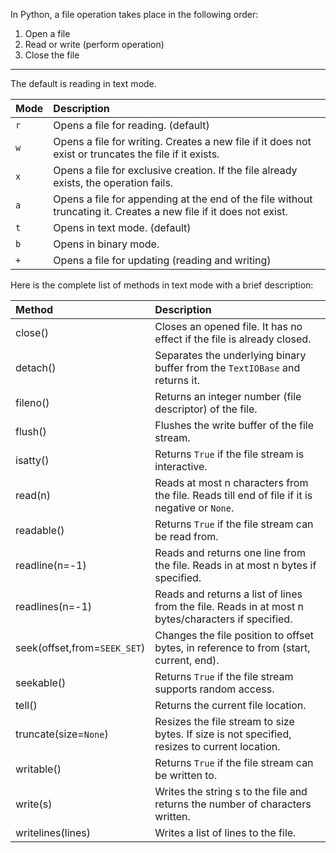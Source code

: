 In Python, a file operation takes place in the following order:

1. Open a file
2. Read or write (perform operation)
3. Close the file

------

The default is reading in text mode.

| Mode | Description                                                  |
| :--- | :----------------------------------------------------------- |
| `r`  | Opens a file for reading. (default)                          |
| `w`  | Opens a file for writing. Creates a new file if it does not exist or truncates the file if it exists. |
| `x`  | Opens a file for exclusive creation. If the file already exists, the operation fails. |
| `a`  | Opens a file for appending at the end of the file without truncating it. Creates a new file if it does not exist. |
| `t`  | Opens in text mode. (default)                                |
| `b`  | Opens in binary mode.                                        |
| `+`  | Opens a file for updating (reading and writing)              |







Here is the complete list of methods in text mode with a brief description:

| Method                       | Description                                                  |
| :--------------------------- | :----------------------------------------------------------- |
| close()                      | Closes an opened file. It has no effect if the file is already closed. |
| detach()                     | Separates the underlying binary buffer from the `TextIOBase` and returns it. |
| fileno()                     | Returns an integer number (file descriptor) of the file.     |
| flush()                      | Flushes the write buffer of the file stream.                 |
| isatty()                     | Returns `True` if the file stream is interactive.            |
| read(n)                      | Reads at most n characters from the file. Reads till end of file if it is negative or `None`. |
| readable()                   | Returns `True` if the file stream can be read from.          |
| readline(n=-1)               | Reads and returns one line from the file. Reads in at most n bytes if specified. |
| readlines(n=-1)              | Reads and returns a list of lines from the file. Reads in at most n bytes/characters if specified. |
| seek(offset,from=`SEEK_SET`) | Changes the file position to offset bytes, in reference to from (start, current, end). |
| seekable()                   | Returns `True` if the file stream supports random access.    |
| tell()                       | Returns the current file location.                           |
| truncate(size=`None`)        | Resizes the file stream to size bytes. If size is not specified, resizes to current location. |
| writable()                   | Returns `True` if the file stream can be written to.         |
| write(s)                     | Writes the string s to the file and returns the number of characters written. |
| writelines(lines)            | Writes a list of lines to the file.                          |
